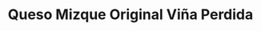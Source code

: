 ---
title: "Queso Mizque Original Viña Perdida"
url: /vina-perdida/queso-mizque-original-vina-perdida/
shop: Käse
---